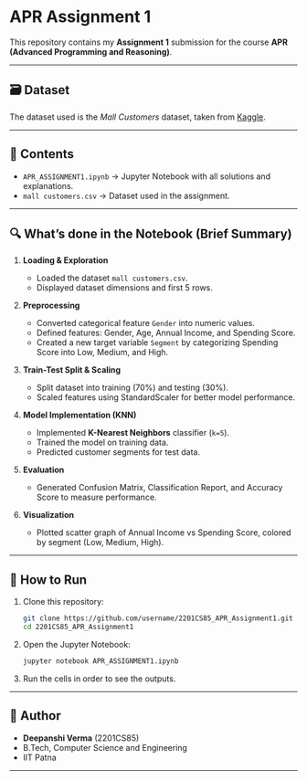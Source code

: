 # APR Assignment 1

This repository contains my **Assignment 1** submission for the course **APR (Advanced Programming and Reasoning)**.  

---

## 🗃️ Dataset

The dataset used is the *Mall Customers* dataset, taken from [Kaggle](https://www.kaggle.com/datasets/noyeemhossain135/mall-customers-dataset/data).  

---

## 📂 Contents

- `APR_ASSIGNMENT1.ipynb` → Jupyter Notebook with all solutions and explanations.  
- `mall customers.csv` → Dataset used in the assignment.  

---

## 🔍 What’s done in the Notebook (Brief Summary)

1. **Loading & Exploration**  
   - Loaded the dataset `mall customers.csv`.  
   - Displayed dataset dimensions and first 5 rows.  

2. **Preprocessing**  
   - Converted categorical feature `Gender` into numeric values.  
   - Defined features: Gender, Age, Annual Income, and Spending Score.  
   - Created a new target variable `Segment` by categorizing Spending Score into Low, Medium, and High.  

3. **Train-Test Split & Scaling**  
   - Split dataset into training (70%) and testing (30%).  
   - Scaled features using StandardScaler for better model performance.  

4. **Model Implementation (KNN)**  
   - Implemented **K-Nearest Neighbors** classifier (`k=5`).  
   - Trained the model on training data.  
   - Predicted customer segments for test data.  

5. **Evaluation**  
   - Generated Confusion Matrix, Classification Report, and Accuracy Score to measure performance.  

6. **Visualization**  
   - Plotted scatter graph of Annual Income vs Spending Score, colored by segment (Low, Medium, High).  


---

## 🚀 How to Run

1. Clone this repository:
   ```bash
   git clone https://github.com/username/2201CS85_APR_Assignment1.git
   cd 2201CS85_APR_Assignment1
   ```
2. Open the Jupyter Notebook:
   ```bash
   jupyter notebook APR_ASSIGNMENT1.ipynb
   ```
3. Run the cells in order to see the outputs.

---

## 👤 Author

- **Deepanshi Verma** (2201CS85)  
- B.Tech, Computer Science and Engineering  
- IIT Patna  

---
